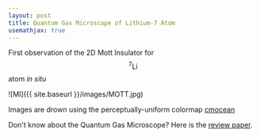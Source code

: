 ```yaml
---
layout: post
title: Quantum Gas Microscope of Lithium-7 Atom
usemathjax: true
---
```

First observation of the 2D Mott Insulator for $$^{7}\mathrm{Li}$$ atom <em> in situ </em>

![MI]({{ site.baseurl }}/images/MOTT.jpg)

Images are drown using the perceptually-uniform colormap [cmocean](https://github.com/matplotlib/cmocean)

Don't know about the Quantum Gas Microscope? Here is the [review paper](https://www.nature.com/articles/nphys2259/).